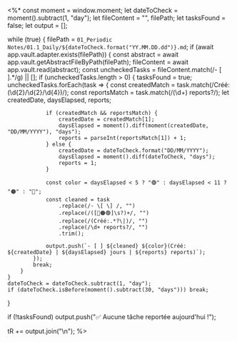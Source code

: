<%*
const moment = window.moment;
let dateToCheck = moment().subtract(1, "day");
let fileContent = "", filePath;
let tasksFound = false;
let output = [];

while (true) {
	filePath = `01_Periodic Notes/01.1_Daily/${dateToCheck.format("YY.MM.DD.dd")}.md`;
	if (await app.vault.adapter.exists(filePath)) {
		const abstract = await app.vault.getAbstractFileByPath(filePath);
		fileContent = await app.vault.read(abstract);
		const uncheckedTasks = fileContent.match(/- \[ \].*/g) || [];
		if (uncheckedTasks.length > 0) {
			tasksFound = true;
			uncheckedTasks.forEach(task => {
				const createdMatch = task.match(/Créé: (\d{2}\/\d{2}\/\d{4})/);
				const reportsMatch = task.match(/(\d+) reports?/);
				let createdDate, daysElapsed, reports;

				if (createdMatch && reportsMatch) {
					createdDate = createdMatch[1];
					daysElapsed = moment().diff(moment(createdDate, "DD/MM/YYYY"), "days");
					reports = parseInt(reportsMatch[1]) + 1;
				} else {
					createdDate = dateToCheck.format("DD/MM/YYYY");
					daysElapsed = moment().diff(dateToCheck, "days");
					reports = 1;
				}

				const color = daysElapsed < 5 ? "🟢" : daysElapsed < 11 ? "🟠" : "🔴";
				const cleaned = task
					.replace(/- \[ \] /, "")
					.replace(/([🔴🟠🟢]\s?)+/, "")
					.replace(/(Créé:.*?\|)/, "")
					.replace(/\d+ reports?/, "")
					.trim();

				output.push(`- [ ] ${cleaned} ${color}(Créé: ${createdDate} | ${daysElapsed} jours | ${reports} reports)`);
			});
			break;
		}
	}
	dateToCheck = dateToCheck.subtract(1, "day");
	if (dateToCheck.isBefore(moment().subtract(30, "days"))) break;
}

if (!tasksFound)
	output.push("✅ Aucune tâche reportée aujourd'hui !");

tR += output.join("\n");
%>

